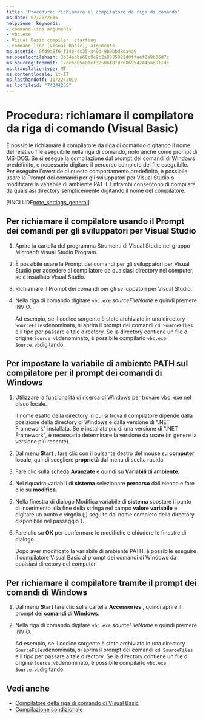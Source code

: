 ```yaml
---
title: 'Procedura: richiamare il compilatore da riga di comando'
ms.date: 07/20/2015
helpviewer_keywords:
- command-line arguments
- vbc.exe
- Visual Basic compiler, starting
- command line [Visual Basic], arguments
ms.assetid: 0fd9a8f6-f34e-4c35-a49d-9b9bbd8da4a9
ms.openlocfilehash: 3b34ebba68c9c9b2a8335822d0ffaef2a9b06d7c
ms.sourcegitcommit: 17ee6605e01ef32506f8fdc686954244ba6911de
ms.translationtype: MT
ms.contentlocale: it-IT
ms.lasthandoff: 11/22/2019
ms.locfileid: "74344265"
---
```

# <a name="how-to-invoke-the-command-line-compiler-visual-basic"></a>Procedura: richiamare il compilatore da riga di comando (Visual Basic)

È possibile richiamare il compilatore da riga di comando digitando il nome del relativo file eseguibile nella riga di comando, noto anche come prompt di MS-DOS. Se si esegue la compilazione dal prompt dei comandi di Windows predefinito, è necessario digitare il percorso completo del file eseguibile. Per eseguire l'override di questo comportamento predefinito, è possibile usare la Prompt dei comandi per gli sviluppatori per Visual Studio o modificare la variabile di ambiente PATH. Entrambi consentono di compilare da qualsiasi directory semplicemente digitando il nome del compilatore.

[!INCLUDE[note_settings_general](~/includes/note-settings-general-md.md)]

## <a name="to-invoke-the-compiler-using-the-developer-command-prompt-for-visual-studio"></a>Per richiamare il compilatore usando il Prompt dei comandi per gli sviluppatori per Visual Studio

1. Aprire la cartella del programma Strumenti di Visual Studio nel gruppo Microsoft Visual Studio Program.

2. È possibile usare la Prompt dei comandi per gli sviluppatori per Visual Studio per accedere al compilatore da qualsiasi directory nel computer, se è installato Visual Studio.

3. Richiamare il Prompt dei comandi per gli sviluppatori per Visual Studio.

4. Nella riga di comando digitare `vbc.exe` *sourceFileName* e quindi premere INVIO.

    Ad esempio, se il codice sorgente è stato archiviato in una directory `SourceFiles`denominata, si aprirà il prompt dei comandi `cd SourceFiles` e il tipo per passare a tale directory. Se la directory contiene un file di origine `Source.vb`denominato, è possibile compilarlo `vbc.exe Source.vb`digitando.

## <a name="to-set-the-path-environment-variable-to-the-compiler-for-the-windows-command-prompt"></a>Per impostare la variabile di ambiente PATH sul compilatore per il prompt dei comandi di Windows

1. Utilizzare la funzionalità di ricerca di Windows per trovare vbc. exe nel disco locale.

    Il nome esatto della directory in cui si trova il compilatore dipende dalla posizione della directory di Windows e dalla versione di ".NET Framework" installata. Se è installata più di una versione di ".NET Framework", è necessario determinare la versione da usare (in genere la versione più recente).

2. Dal menu **Start** , fare clic con il pulsante destro del mouse su **computer locale**, quindi scegliere **proprietà** dal menu di scelta rapida.

3. Fare clic sulla scheda **Avanzate** e quindi su **Variabili di ambiente**.

4. Nel riquadro variabili di **sistema** selezionare **percorso** dall'elenco e fare clic su **modifica**.

5. Nella finestra di dialogo Modifica variabile di **sistema** spostare il punto di inserimento alla fine della stringa nel campo **valore variabile** e digitare un punto e virgola (;) seguito dal nome completo della directory disponibile nel passaggio 1.

6. Fare clic su **OK** per confermare le modifiche e chiudere le finestre di dialogo.

     Dopo aver modificato la variabile di ambiente PATH, è possibile eseguire il compilatore Visual Basic al prompt dei comandi di Windows da qualsiasi directory del computer.

## <a name="to-invoke-the-compiler-using-the-windows-command-prompt"></a>Per richiamare il compilatore tramite il prompt dei comandi di Windows

1. Dal menu **Start** fare clic sulla cartella **Accessories** , quindi aprire il prompt dei **comandi di Windows**.

2. Nella riga di comando digitare `vbc.exe` *sourceFileName* e quindi premere INVIO.

     Ad esempio, se il codice sorgente è stato archiviato in una directory `SourceFiles`denominata, si aprirà il prompt dei comandi `cd SourceFiles` e il tipo per passare a tale directory. Se la directory contiene un file di origine `Source.vb`denominato, è possibile compilarlo `vbc.exe Source.vb`digitando.

## <a name="see-also"></a>Vedi anche

- [Compilatore della riga di comando di Visual Basic](../../../visual-basic/reference/command-line-compiler/index.md)
- [Compilazione condizionale](../../../visual-basic/programming-guide/program-structure/conditional-compilation.md)
